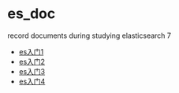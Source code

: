 # es_doc
record documents during studying elasticsearch 7
- [es入门1](https://juejin.im/post/5d8718085188253f4c3a6076)
- [es入门2](https://juejin.im/post/5d8b9fb8f265da5ba46f3a52)
- [es入门3](https://juejin.im/post/5da5e4fae51d452496052197)
- [es入门4](https://juejin.im/post/5db1cf08518825643c0b57d7)



